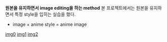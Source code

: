 <strong>원본을 유지하면서 image editing을 하는 method</strong>
본 프로젝트에서는 원본을 유지하면서 특정 style을 입히는 실습을 했다.

* image + anime style = anime image

[img0](./imgs/image6.png)
[img1](./imgs/image7.png)
[img2](./imgs/image19.png)